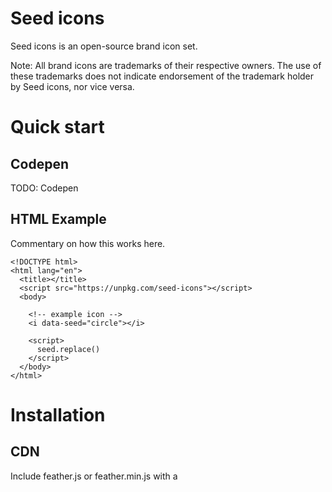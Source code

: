# Seed icons

Seed icons is an open-source brand icon set.

Note: All brand icons are trademarks of their respective owners. The use of these trademarks does not indicate endorsement of the trademark holder by Seed icons, nor vice versa.

# Quick start

## Codepen

TODO: Codepen

## HTML Example

Commentary on how this works here.

```
<!DOCTYPE html>
<html lang="en">
  <title></title>
  <script src="https://unpkg.com/seed-icons"></script>
  <body>

    <!-- example icon -->
    <i data-seed="circle"></i>

    <script>
      seed.replace()
    </script>
  </body>
</html>
```

# Installation

## CDN

Include feather.js or feather.min.js with a <script> tag:

```
<script src="https://unpkg.com/seed-icons"></script>
```

After including the script, seed will be available as a global variable.

## NPM

Install the package:

```
npm i seed-icons
```

# Usage

Testing one two

### Credits
This project is one big mashup and homage to [Feather](https://github.com/feathericons/feather), [Ionicons](https://github.com/ionic-team/ionicons), and [Eva Icons](https://akveo.github.io/eva-icons/#/). I started this project as something to work on while I learn React/Gatsby and inspecting those projects as I learn has been truly invaluable. Anything impressive is probably code from them I didn't change. Anything that barely works is probably from yours truly.